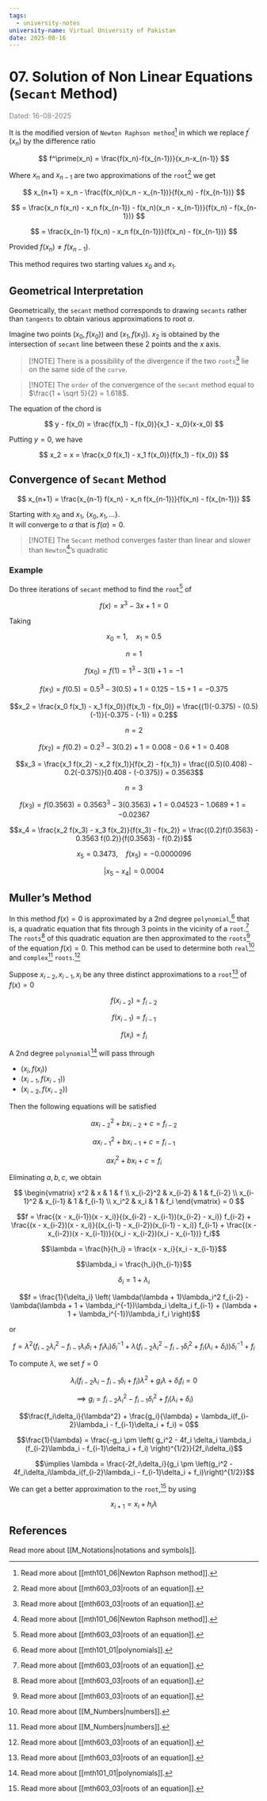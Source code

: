 ```yaml
---
tags:
  - university-notes
university-name: Virtual University of Pakistan
date: 2025-08-16
---
```


# 07. Solution of Non Linear Equations (`Secant` Method)

<span style="color: gray;">Dated: 16-08-2025</span>

It is the modified version of `Newton Raphson method`[^1] in which we replace $f^\prime(x_n)$ by the difference ratio

$$
f^\prime(x_n) = \frac{f(x_n)-f(x_{n-1})}{x_n-x_{n-1}}
$$

Where $x_n$ and $x_{n - 1}$ are two approximations of the `root`[^2] we get

$$
x_{n+1} = x_n - \frac{f(x_n)(x_n - x_{n-1})}{f(x_n) - f(x_{n-1})}
$$

$$
= \frac{x_n f(x_n) - x_n f(x_{n-1}) - f(x_n)(x_n - x_{n-1})}{f(x_n) - f(x_{n-1})}
$$

$$
= \frac{x_{n-1} f(x_n) - x_n f(x_{n-1})}{f(x_n) - f(x_{n-1})}
$$

Provided $f(x_n) \ne f(x_{n - 1})$.

This method requires two starting values $x_0$ and $x_1$.

## Geometrical Interpretation

Geometrically, the `secant` method corresponds to drawing `secants` rather than `tangents` to obtain various approximations to root $\alpha$.

Imagine two points $(x_0, f(x_0))$ and $(x_1, f(x_1))$. $x_2$ is obtained by the intersection of `secant` line between these 2 points and the $x$ axis.

> [!NOTE] There is a possibility of the divergence if the two `roots`[^2] lie on the same side of the `curve`.

> [!NOTE] The `order` of the convergence of the `secant` method equal to $\frac{1 + \sqrt 5}{2} = 1.618$.

The equation of the chord is

$$
y - f(x_0) = \frac{f(x_1) - f(x_0)}{x_1 - x_0}(x-x_0)
$$

Putting $y = 0$, we have

$$
x_2 = x = \frac{x_0 f(x_1) - x_1 f(x_0)}{f(x_1) - f(x_0)}
$$

## Convergence of `Secant` Method

$$
x_{n+1} = \frac{x_{n-1} f(x_n) - x_n f(x_{n-1})}{f(x_n) - f(x_{n-1})}
$$

Starting with $x_0$ and $x_1$, $\{x_0, x_1, \ldots\}$.  
It will converge to $\alpha$ that is $f(\alpha) = 0$.

> [!NOTE] The `Secant` method converges faster than linear and slower than `Newton`[^1]’s quadratic

### Example

Do three iterations of `secant` method to find the `root`[^2] of

$$f(x)=x^3-3x+1=0$$

Taking  

$$x_0 = 1, \quad x_1 = 0.5$$

$$n = 1$$

$$f(x_0) = f(1) = 1^3 - 3(1) + 1 = -1$$

$$f(x_1) = f(0.5) = 0.5^3 - 3(0.5) + 1 = 0.125 - 1.5 + 1 = -0.375$$

$$x_2 = \frac{x_0 f(x_1) - x_1 f(x_0)}{f(x_1) - f(x_0)} = \frac{(1)(-0.375) - (0.5)(-1)}{-0.375 - (-1)} = 0.2$$

$$n = 2$$

$$f(x_2) = f(0.2) = 0.2^3 - 3(0.2) + 1 = 0.008 - 0.6 + 1 = 0.408$$

$$x_3 = \frac{x_1 f(x_2) - x_2 f(x_1)}{f(x_2) - f(x_1)} = \frac{(0.5)(0.408) - 0.2(-0.375)}{0.408 - (-0.375)} = 0.3563$$

$$n = 3$$

$$f(x_3) = f(0.3563) = 0.3563^3 - 3(0.3563) + 1 = 0.04523 - 1.0689 + 1 = -0.02367$$

$$x_4 = \frac{x_2 f(x_3) - x_3 f(x_2)}{f(x_3) - f(x_2)} = \frac{(0.2)f(0.3563) - 0.3563 f(0.2)}{f(0.3563) - f(0.2)}$$

$$x_5 = 0.3473, \quad f(x_5) = -0.0000096$$

$$|x_5 - x_4| = 0.0004$$

## Muller’s Method

In this method $f(x) = 0$ is approximated by a 2nd degree `polynomial`,[^3] that is, a quadratic equation that fits through 3 points in the vicinity of a `root`.[^2] The `roots`[^2] of this quadratic equation are then approximated to the `roots`[^2] of the equation $f(x) = 0$. This method can be used to determine both `real`[^4] and `complex`[^4] `roots`.[^2]

Suppose $x_{i - 2}, x_{i - 1}, x_i$ be any three distinct approximations to a `root`[^2] of $f(x) = 0$

$$f(x_{i - 2}) = f_{i - 2}$$

$$f(x_{i - 1}) = f_{i - 1}$$

$$f(x_{i}) = f_{i}$$

A 2nd degree `polynomial`[^3] will pass through

- $(x_{i}, f(x_{i}))$
- $(x_{i - 1}, f(x_{i - 1}))$
- $(x_{i - 2}, f(x_{i - 2}))$

Then the following equations will be satisfied

$$ax_{i-2}^2 + bx_{i-2} + c = f_{i-2}$$

$$ax_{i-1}^2 + bx_{i-1} + c = f_{i-1}$$

$$ax_i^2 + bx_i + c = f_i$$

Eliminating $a, b, c$, we obtain

$$
\begin{vmatrix}
	x^2 & x & 1 & f \\
	x_{i-2}^2 & x_{i-2} & 1 & f_{i-2} \\
	x_{i-1}^2 & x_{i-1} & 1 & f_{i-1} \\
	x_i^2 & x_i & 1 & f_i
\end{vmatrix} = 0
$$

$$f = \frac{(x - x_{i-1})(x - x_i)}{(x_{i-2} - x_{i-1})(x_{i-2} - x_i)} f_{i-2} + \frac{(x - x_{i-2})(x - x_i)}{(x_{i-1} - x_{i-2})(x_{i-1} - x_i)} f_{i-1} + \frac{(x - x_{i-2})(x - x_{i-1})}{(x_i - x_{i-2})(x_i - x_{i-1})} f_i$$

$$\lambda = \frac{h}{h_i} = \frac{x - x_i}{x_i - x_{i-1}}$$

$$\lambda_i = \frac{h_i}{h_{i-1}}$$

$$\delta_i = 1 + \lambda_i$$

$$f = \frac{1}{\delta_i} \left( \lambda(\lambda + 1)\lambda_i^2 f_{i-2} - \lambda(\lambda + 1 + \lambda_i^{-1})\lambda_i \delta_i f_{i-1} + (\lambda + 1 + \lambda_i^{-1})\lambda_i f_i \right)$$

or

$$f = \lambda^2 \left( f_{i-2}\lambda_i^2 - f_{i-1}\lambda_i\delta_i + f_i\lambda_i \right)\delta_i^{-1} + \lambda \left( f_{i-2}\lambda_i^2 - f_{i-1}\delta_i^2 + f_i(\lambda_i + \delta_i) \right)\delta_i^{-1} + f_i$$

To compute $\lambda$, we set $f = 0$  

$$\lambda_i(f_{i-2}\lambda_i - f_{i-1}\delta_i + f_i)\lambda^2 + g_i\lambda + \delta_i f_i = 0$$

$$\implies g_i = f_{i-2}\lambda_i^2 - f_{i-1}\delta_i^2 + f_i(\lambda_i + \delta_i)$$

$$\frac{f_i\delta_i}{\lambda^2} + \frac{g_i}{\lambda} + \lambda_i(f_{i-2}\lambda_i - f_{i-1}\delta_i + f_i) = 0$$

$$\frac{1}{\lambda} = \frac{-g_i \pm \left( g_i^2 - 4f_i \delta_i \lambda_i (f_{i-2}\lambda_i - f_{i-1}\delta_i + f_i) \right)^{1/2}}{2f_i\delta_i}$$

$$\implies \lambda = \frac{-2f_i\delta_i}{g_i \pm \left(g_i^2 - 4f_i\delta_i\lambda_i(f_{i-2}\lambda_i - f_{i-1}\delta_i + f_i)\right)^{1/2}}$$

We can get a better approximation to the `root`,[^2] by using

$$x_{i+1} = x_i + h_i\lambda$$

## References

Read more about [[M_Notations|notations and symbols]].

[^1]: Read more about [[mth101_06|Newton Raphson method]].
[^2]: Read more about [[mth603_03|roots of an equation]].
[^3]: Read more about [[mth101_01|polynomials]].
[^4]: Read more about [[M_Numbers|numbers]].